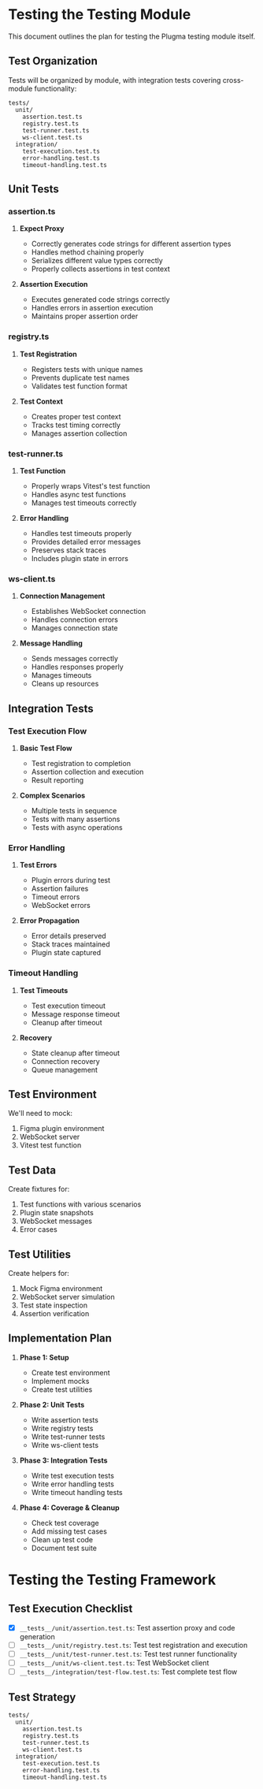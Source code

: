 # Testing the Testing Module

This document outlines the plan for testing the Plugma testing module itself.

## Test Organization

Tests will be organized by module, with integration tests covering cross-module functionality:

```
tests/
  unit/
    assertion.test.ts
    registry.test.ts
    test-runner.test.ts
    ws-client.test.ts
  integration/
    test-execution.test.ts
    error-handling.test.ts
    timeout-handling.test.ts
```

## Unit Tests

### assertion.ts
1. **Expect Proxy**
   - Correctly generates code strings for different assertion types
   - Handles method chaining properly
   - Serializes different value types correctly
   - Properly collects assertions in test context

2. **Assertion Execution**
   - Executes generated code strings correctly
   - Handles errors in assertion execution
   - Maintains proper assertion order

### registry.ts
1. **Test Registration**
   - Registers tests with unique names
   - Prevents duplicate test names
   - Validates test function format

2. **Test Context**
   - Creates proper test context
   - Tracks test timing correctly
   - Manages assertion collection

### test-runner.ts
1. **Test Function**
   - Properly wraps Vitest's test function
   - Handles async test functions
   - Manages test timeouts correctly

2. **Error Handling**
   - Handles test timeouts properly
   - Provides detailed error messages
   - Preserves stack traces
   - Includes plugin state in errors

### ws-client.ts
1. **Connection Management**
   - Establishes WebSocket connection
   - Handles connection errors
   - Manages connection state

2. **Message Handling**
   - Sends messages correctly
   - Handles responses properly
   - Manages timeouts
   - Cleans up resources

## Integration Tests

### Test Execution Flow
1. **Basic Test Flow**
   - Test registration to completion
   - Assertion collection and execution
   - Result reporting

2. **Complex Scenarios**
   - Multiple tests in sequence
   - Tests with many assertions
   - Tests with async operations

### Error Handling
1. **Test Errors**
   - Plugin errors during test
   - Assertion failures
   - Timeout errors
   - WebSocket errors

2. **Error Propagation**
   - Error details preserved
   - Stack traces maintained
   - Plugin state captured

### Timeout Handling
1. **Test Timeouts**
   - Test execution timeout
   - Message response timeout
   - Cleanup after timeout

2. **Recovery**
   - State cleanup after timeout
   - Connection recovery
   - Queue management

## Test Environment

We'll need to mock:
1. Figma plugin environment
2. WebSocket server
3. Vitest test function

## Test Data

Create fixtures for:
1. Test functions with various scenarios
2. Plugin state snapshots
3. WebSocket messages
4. Error cases

## Test Utilities

Create helpers for:
1. Mock Figma environment
2. WebSocket server simulation
3. Test state inspection
4. Assertion verification

## Implementation Plan

1. **Phase 1: Setup**
   - Create test environment
   - Implement mocks
   - Create test utilities

2. **Phase 2: Unit Tests**
   - Write assertion tests
   - Write registry tests
   - Write test-runner tests
   - Write ws-client tests

3. **Phase 3: Integration Tests**
   - Write test execution tests
   - Write error handling tests
   - Write timeout handling tests

4. **Phase 4: Coverage & Cleanup**
   - Check test coverage
   - Add missing test cases
   - Clean up test code
   - Document test suite 

# Testing the Testing Framework

## Test Execution Checklist
- [x] `__tests__/unit/assertion.test.ts`: Test assertion proxy and code generation
- [ ] `__tests__/unit/registry.test.ts`: Test test registration and execution
- [ ] `__tests__/unit/test-runner.test.ts`: Test test runner functionality
- [ ] `__tests__/unit/ws-client.test.ts`: Test WebSocket client
- [ ] `__tests__/integration/test-flow.test.ts`: Test complete test flow

## Test Strategy

```
tests/
  unit/
    assertion.test.ts
    registry.test.ts
    test-runner.test.ts
    ws-client.test.ts
  integration/
    test-execution.test.ts
    error-handling.test.ts
    timeout-handling.test.ts
```
